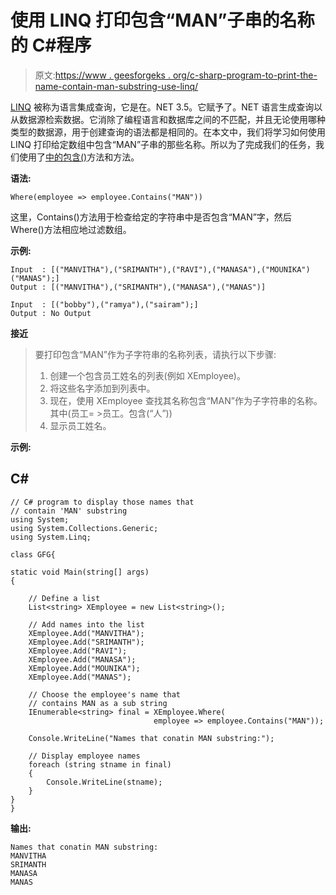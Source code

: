# 使用 LINQ 打印包含“MAN”子串的名称的 C#程序

> 原文:[https://www . geesforgeks . org/c-sharp-program-to-print-the-name-contain-man-substring-use-linq/](https://www.geeksforgeeks.org/c-sharp-program-to-print-the-names-that-contain-man-substring-using-linq/)

[LINQ](https://www.geeksforgeeks.org/linq-language-integrated-query/) 被称为语言集成查询，它是在。NET 3.5。它赋予了。NET 语言生成查询以从数据源检索数据。它消除了编程语言和数据库之间的不匹配，并且无论使用哪种类型的数据源，用于创建查询的语法都是相同的。在本文中，我们将学习如何使用 LINQ 打印给定数组中包含“MAN”子串的那些名称。所以为了完成我们的任务，我们使用了[中的](https://www.geeksforgeeks.org/linq-filtering-operator-where/)[包含()](https://www.geeksforgeeks.org/linq-quantifier-operator-contains/)方法和方法。

**语法:**

```
Where(employee => employee.Contains("MAN"))
```

这里，Contains()方法用于检查给定的字符串中是否包含“MAN”字，然后 Where()方法相应地过滤数组。

**示例:**

```
Input  : [("MANVITHA"),("SRIMANTH"),("RAVI"),("MANASA"),("MOUNIKA")("MANAS");]
Output : [("MANVITHA"),("SRIMANTH"),("MANASA"),("MANAS")]

Input  : [("bobby"),("ramya"),("sairam");]
Output : No Output
```

**接近**

> 要打印包含“MAN”作为子字符串的名称列表，请执行以下步骤:
> 
> 1.  创建一个包含员工姓名的列表(例如 XEmployee)。
> 2.  将这些名字添加到列表中。
> 3.  现在，使用 XEmployee 查找其名称包含“MAN”作为子字符串的名称。其中(员工= >员工。包含(“人”))
> 4.  显示员工姓名。

**示例:**

## C#

```
// C# program to display those names that
// contain 'MAN' substring
using System;
using System.Collections.Generic;
using System.Linq;

class GFG{

static void Main(string[] args)
{

    // Define a list
    List<string> XEmployee = new List<string>();

    // Add names into the list
    XEmployee.Add("MANVITHA");
    XEmployee.Add("SRIMANTH");
    XEmployee.Add("RAVI");
    XEmployee.Add("MANASA");
    XEmployee.Add("MOUNIKA");
    XEmployee.Add("MANAS");

    // Choose the employee's name that
    // contains MAN as a sub string
    IEnumerable<string> final = XEmployee.Where(
                                employee => employee.Contains("MAN"));

    Console.WriteLine("Names that conatin MAN substring:");

    // Display employee names
    foreach (string stname in final)
    {
        Console.WriteLine(stname);
    }
}
}
```

**输出:**

```
Names that conatin MAN substring:
MANVITHA
SRIMANTH
MANASA
MANAS
```